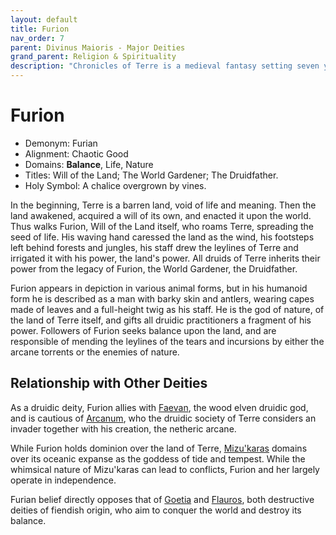 ```yaml
---
layout: default
title: Furion
nav_order: 7
parent: Divinus Maioris - Major Deities
grand_parent: Religion & Spirituality
description: "Chronicles of Terre is a medieval fantasy setting seven years in the writing, currently for dungeons & dragons 5th edition."
---
```


# Furion

- Demonym: Furian
- Alignment: Chaotic Good
- Domains: **Balance**, Life, Nature
- Titles: Will of the Land; The World Gardener; The Druidfather.
- Holy Symbol: A chalice overgrown by vines.

In the beginning, Terre is a barren land, void of life and meaning. Then the land awakened, acquired a will of its own, and enacted it upon the world. Thus walks Furion, Will of the Land itself, who roams Terre, spreading the seed of life. His waving hand caressed the land as the wind, his footsteps left behind forests and jungles, his staff drew the leylines of Terre and irrigated it with his power, the land's power. All druids of Terre inherits their power from the legacy of Furion, the World Gardener, the Druidfather.

Furion appears in depiction in various animal forms, but in his humanoid form he is described as a man with barky skin and antlers, wearing capes made of leaves and a full-height twig as his staff. He is the god of nature, of the land of Terre itself, and gifts all druidic practitioners a fragment of his power. Followers of Furion seeks balance upon the land, and are responsible of mending the leylines of the tears and incursions by either the arcane torrents or the enemies of nature.

## Relationship with Other Deities

As a druidic deity, Furion allies with [Faevan](../patronus/Sylph&Faevan), the wood elven druidic god, and is cautious of [Arcanum](Arcanum), who the druidic society of Terre considers an invader together with his creation, the netheric arcane.

While Furion holds dominion over the land of Terre, [Mizu'karas](Mizu'karas) domains over its oceanic expanse as the goddess of tide and tempest. While the whimsical nature of Mizu'karas can lead to conflicts, Furion and her largely operate in independence.

Furian belief directly opposes that of [Goetia](Goetia) and [Flauros](../pars/Flauros), both destructive deities of fiendish origin, who aim to conquer the world and destroy its balance.